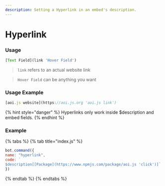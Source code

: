 ```yaml
---
description: Setting a Hyperlink in an embed's description.
---
```


# Hyperlink

### Usage

```javascript
[Text Field](link 'Hover Field')
```

> `link` refers to an actual website link

> `Hover Field` can be anything you want

### Usage Example

```javascript
[aoi.js website](https://aoi.js.org 'aoi.js link')
```

{% hint style="danger" %}
Hyperlinks only work inside $description and embed fields.
{% endhint %}

### Example

{% tabs %}
{% tab title="index.js" %}
```javascript
bot.command({
name: "hyperlink", 
code: `
$description[[Package](https://www.npmjs.com/package/aoi.js 'click')]` 
})
```
{% endtab %}
{% endtabs %}